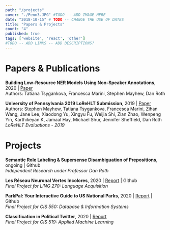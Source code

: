 ```yaml
---
path: "/projects"
cover: "./Penn3.JPG" #TODO -- ADD IMAGE HERE
date: "2018-10-15" # TODO -- CHANGE THE USE OF DATES
title: "Papers & Projects"
count: "4"
published: true
tags: ['website', 'react', 'other']
#TODO -- ADD LINKS -- ADD DESCRIPTIONS? 
---
```

# Papers & Publications
**Building Low-Resource NER Models Using Non-Speaker Annotations**, 2020 | <a href="https://arxiv.org/pdf/2006.09627.pdf" target="_blank">Paper</a><br>
Authors: Tatiana Tsygankova, Francesca Marini, Stephen Mayhew, Dan Roth<br>

**University of Pennsylvania 2019 LoReHLT Submission**, 2019 | <a href="https://cogcomp.seas.upenn.edu/papers/MTMWLYFSZYKHSSR19.pdf" target="_blank">Paper</a><br>
Authors: Stephen Mayhew, Tatiana Tsygankova, Francesca Marini, Zihan Wang, Jane Lee, Xiaodong Yu, Xingyu Fu, Weijia Shi, Zian Zhao, Wenpeng Yin, Karthikeyan K, Jamaal Hay, Michael Shur, Jennifer Sheffield, Dan Roth <br>
*LoReHLT Evaluations - 2019*

# Projects
**Semantic Role Labeling & Supersense Disambiguation of Prepositions**, ongoing | Github <br>
*Independent Research under Professor Dan Roth*

**Les Réseau Neuronal Vertes Incolores**, 2020 | <a href="https://drive.google.com/file/d/15DiQz5R4K-dBCH5_7AUTMj6jJfeW-ox8/view?usp=sharing" target="_blank">Report</a> | Github <br>
*Final Project for LING 270: Language Acquisition* 

**ParkPal: Your Interactive Guide to US National Parks**, 2020 | <a href="https://drive.google.com/file/d/1hzFCR3ZHPOTyzbtT3yC2DcGReSauyWs-/view?usp=sharing" target="_blank">Report</a> | Github <br> 
*Final Project for CIS 550: Database & Information Systems*

**Classification in Political Twitter**, 2020 | <a href="https://drive.google.com/file/d/1xrebjrr4DQTd-1LgtQrFijgv7oEDH0k2/view?usp=sharing" target="_blank">Report</a> <br>
*Final Project for CIS 519: Applied Machine Learning* 